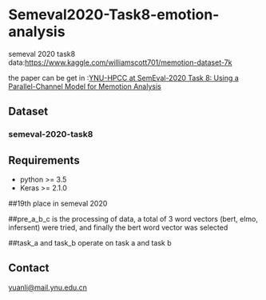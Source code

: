 # Semeval2020-Task8-emotion-analysis
semeval 2020 task8
data:https://www.kaggle.com/williamscott701/memotion-dataset-7k


the paper can be get in :[YNU-HPCC at SemEval-2020 Task 8: Using a Parallel-Channel Model for
Memotion Analysis](https://www.aclweb.org/anthology/2020.semeval-1.116.pdf)
## Dataset
### semeval-2020-task8

## Requirements

- python >= 3.5
- Keras >= 2.1.0

##19th place in semeval 2020

##pre_a_b_c is the processing of data, a total of 3 word vectors (bert, elmo, infersent) were tried, and finally the bert word vector was selected


##task_a and task_b operate on task a and task b

## Contact
yuanli@mail.ynu.edu.cn


